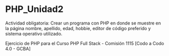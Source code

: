 # PHP_Unidad2

Actividad obligatoria: 
Crear un programa con PHP en donde se muestre en la página nombre, apellido, edad, hobbie, editor de código preferido y sistema operativo utilizado.

Ejercicio de PHP para el Curso PHP Full Stack - Comisión 1115 [Codo a Codo 4.0 - GCBA]
